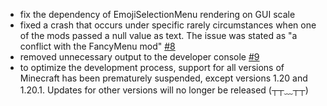 - fix the dependency of EmojiSelectionMenu rendering on GUI scale
- fixed a crash that occurs under specific rarely circumstances when one of the mods passed a null value as text. The issue was stated as "a conflict with the FancyMenu mod" [#8](https://github.com/aratakileo/emogg/issues/8)
- removed unnecessary output to the developer console [#9](https://github.com/aratakileo/emogg/issues/9)
- to optimize the development process, support for all versions of Minecraft has been prematurely suspended, except versions 1.20 and 1.20.1. Updates for other versions will no longer be released (┬┬﹏┬┬)
